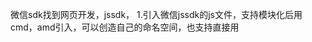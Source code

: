 微信sdk找到网页开发，jssdk，
1.引入微信jssdk的js文件，支持模块化后用cmd，amd引入，可以创造自己的命名空间，也支持直接用<script>引入，但用script便签引入时就是全局变量，
2.因为每个公司的权限配置是相同的，同时为了安全起见，是放在后端的，故通过ajax取得权限配置信息（包括签名，时间戳，appid，随机串等），同时填入你需要调用的方法名jsApiList
3.用引入的对象（wx）调用微信的方法